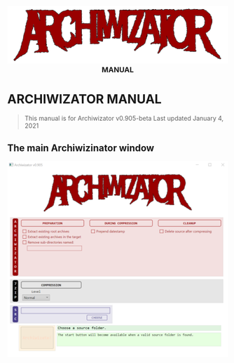 <!--
  Software manual template (b210104)
  https://github.com/APrettyCoolProgram/my-development-environment/tree/master/templates/documentation
-->

<h3 align="center">

  <img src="Image/archiwizator-logo.png" alt="Archiwizator logo" width="575">
  <br>
  MANUAL
  <br>

</h3>



# ARCHIWIZATOR MANUAL
> This manual is for Archiwizator v0.905-beta
> Last updated January 4, 2021

## The main Archiwizinator window
![Main Archiwizator window](https://github.com/APrettyCoolProgram/Archiwizator/blob/main/src/Resources/Doc/Manual/Image/Screenshot/main-window-shaded.png)
